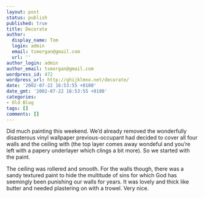```yaml
---
layout: post
status: publish
published: true
title: Decorate
author:
  display_name: Tom
  login: admin
  email: tsmorgan@gmail.com
  url: ''
author_login: admin
author_email: tsmorgan@gmail.com
wordpress_id: 472
wordpress_url: http://ghijklmno.net/decorate/
date: '2002-07-22 16:53:55 +0100'
date_gmt: '2002-07-22 16:53:55 +0100'
categories:
- Old Blog
tags: []
comments: []
---
```

<p>Did much painting this weekend. We&#8217;d already removed the wonderfully disasterous vinyl wallpaper previous-occupant had decided to cover all four walls and the ceiling with (the top layer comes away wondeful and you&#8217;re left with a papery underlayer which clings a bit more). So we started with the paint.</p>

<p> The ceiling was rollered and smooth. For the walls though, there was a sandy textured paint to hide the multitude of sins for which God has seemingly been punishing our walls for years. It was lovely and thick like butter and needed plastering on with a trowel. Very nice.</p>

